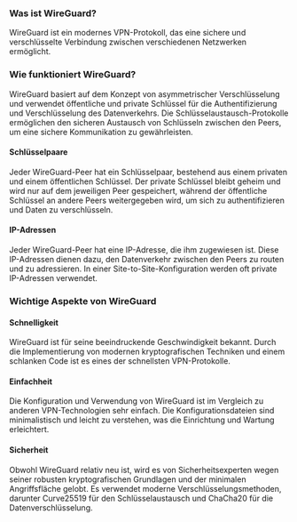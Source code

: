 ### Was ist WireGuard?
WireGuard ist ein modernes VPN-Protokoll, das eine sichere und verschlüsselte Verbindung zwischen verschiedenen Netzwerken ermöglicht.
### Wie funktioniert WireGuard?
WireGuard basiert auf dem Konzept von asymmetrischer Verschlüsselung und verwendet öffentliche und private Schlüssel für die Authentifizierung und Verschlüsselung des Datenverkehrs. Die Schlüsselaustausch-Protokolle ermöglichen den sicheren Austausch von Schlüsseln zwischen den Peers, um eine sichere Kommunikation zu gewährleisten.
#### Schlüsselpaare
Jeder WireGuard-Peer hat ein Schlüsselpaar, bestehend aus einem privaten und einem öffentlichen Schlüssel. Der private Schlüssel bleibt geheim und wird nur auf dem jeweiligen Peer gespeichert, während der öffentliche Schlüssel an andere Peers weitergegeben wird, um sich zu authentifizieren und Daten zu verschlüsseln.
#### IP-Adressen
Jeder WireGuard-Peer hat eine IP-Adresse, die ihm zugewiesen ist. Diese IP-Adressen dienen dazu, den Datenverkehr zwischen den Peers zu routen und zu adressieren. In einer Site-to-Site-Konfiguration werden oft private IP-Adressen verwendet.
### Wichtige Aspekte von WireGuard
#### Schnelligkeit
WireGuard ist für seine beeindruckende Geschwindigkeit bekannt. Durch die Implementierung von modernen kryptografischen Techniken und einem schlanken Code ist es eines der schnellsten VPN-Protokolle.
#### Einfachheit
Die Konfiguration und Verwendung von WireGuard ist im Vergleich zu anderen VPN-Technologien sehr einfach. Die Konfigurationsdateien sind minimalistisch und leicht zu verstehen, was die Einrichtung und Wartung erleichtert.
#### Sicherheit
Obwohl WireGuard relativ neu ist, wird es von Sicherheitsexperten wegen seiner robusten kryptografischen Grundlagen und der minimalen Angriffsfläche gelobt. Es verwendet moderne Verschlüsselungsmethoden, darunter Curve25519 für den Schlüsselaustausch und ChaCha20 für die Datenverschlüsselung.
